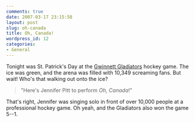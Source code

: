 ```yaml
---
comments: true
date: 2007-03-17 23:15:58
layout: post
slug: oh-canada
title: Oh, Canada!
wordpress_id: 12
categories:
- General
---
```


Tonight was St. Patrick's Day at the [Gwinnett Gladiators](http://www.gwinnettgladiators.com/) hockey game. The ice was green, and the arena was filled with 10,349 screaming fans. But wait! Who's that walking out onto the ice?





> "Here's Jennifer Pitt to perform _Oh, Canada_!"





That's right, Jennifer was singing solo in front of over 10,000 people at a professional hockey game. Oh yeah, and the Gladiators also won the game 5--1.





